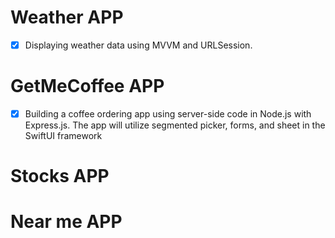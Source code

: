 
# Weather APP
- [x] Displaying weather data using MVVM and URLSession.

# GetMeCoffee APP
- [x] Building a coffee ordering app using server-side code in Node.js with Express.js. The app will utilize segmented picker, forms, and sheet in the SwiftUI framework 

# Stocks APP

# Near me APP

